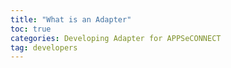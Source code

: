 ```yaml
---
title: "What is an Adapter"
toc: true
categories: Developing Adapter for APPSeCONNECT
tag: developers
---
```


